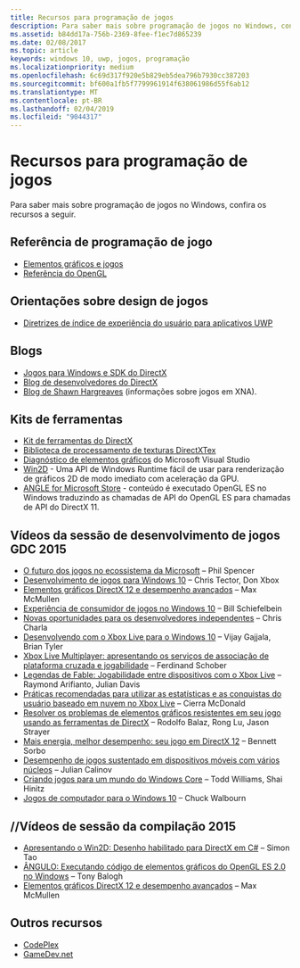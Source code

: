 ```yaml
---
title: Recursos para programação de jogos
description: Para saber mais sobre programação de jogos no Windows, confira os recursos a seguir.
ms.assetid: b84dd17a-756b-2369-8fee-f1ec7d865239
ms.date: 02/08/2017
ms.topic: article
keywords: windows 10, uwp, jogos, programação
ms.localizationpriority: medium
ms.openlocfilehash: 6c69d317f920e5b829eb5dea796b7930cc387203
ms.sourcegitcommit: bf600a1fb5f7799961914f638061986d55f6ab12
ms.translationtype: MT
ms.contentlocale: pt-BR
ms.lasthandoff: 02/04/2019
ms.locfileid: "9044317"
---
```

# <a name="game-programming-resources"></a>Recursos para programação de jogos




Para saber mais sobre programação de jogos no Windows, confira os recursos a seguir.

## <a name="game-programming-reference"></a>Referência de programação de jogo


-   [Elementos gráficos e jogos](https://msdn.microsoft.com/library/windows/desktop/ee663279)
-   [Referência do OpenGL](https://go.microsoft.com/fwlink/p/?LinkID=288875)

## <a name="game-design-guidance"></a>Orientações sobre design de jogos


-   [Diretrizes de índice de experiência do usuário para aplicativos UWP](https://msdn.microsoft.com/library/windows/apps/hh465424)

## <a name="blogs"></a>Blogs


-   [Jogos para Windows e SDK do DirectX]( http://go.microsoft.com/fwlink/p/?LinkID=288873)
-   [Blog de desenvolvedores do DirectX]( http://go.microsoft.com/fwlink/p/?LinkID=288874)
-   [Blog de Shawn Hargreaves]( http://go.microsoft.com/fwlink/p/?LinkID=288872) (informações sobre jogos em XNA).

## <a name="toolkits"></a>Kits de ferramentas


-   [Kit de ferramentas do DirectX](  http://go.microsoft.com/fwlink/p/?LinkID=248929)
-   [Biblioteca de processamento de texturas DirectXTex](  http://go.microsoft.com/fwlink/p/?LinkID=248926)
-   [Diagnóstico de elementos gráficos](https://msdn.microsoft.com/library/windows/apps/hh873207.aspx) do Microsoft Visual Studio
-   [Win2D](https://github.com/Microsoft/Win2D) - Uma API de Windows Runtime fácil de usar para renderização de gráficos 2D de modo imediato com aceleração da GPU.
-   [ANGLE for Microsoft Store](https://go.microsoft.com/fwlink/p/?linkid=618387) - conteúdo é executado OpenGL ES no Windows traduzindo as chamadas de API do OpenGL ES para chamadas de API do DirectX 11.

## <a name="gdc-2015-game-dev-session-videos"></a>Vídeos da sessão de desenvolvimento de jogos GDC 2015


-   [O futuro dos jogos no ecossistema da Microsoft](https://channel9.msdn.com/Events/GDC/GDC-2015/The-Future-of-Gaming-Across-the-Microsoft-Ecosystem) – Phil Spencer
-   [Desenvolvimento de jogos para Windows 10](https://channel9.msdn.com/Events/GDC/GDC-2015/Developing-Games-for-Windows-10) – Chris Tector, Don Xbox
-   [Elementos gráficos DirectX 12 e desempenho avançados](https://channel9.msdn.com/Events/GDC/GDC-2015/Advanced-DirectX12-Graphics-and-Performance) – Max McMullen
-   [Experiência de consumidor de jogos no Windows 10](https://channel9.msdn.com/Events/GDC/GDC-2015/Gaming-Consumer-Experience-on-Windows-10) – Bill Schiefelbein
-   [Novas oportunidades para os desenvolvedores independentes](https://channel9.msdn.com/Events/GDC/GDC-2015/New-Opportunities-for-Independent-Developers) – Chris Charla
-   [Desenvolvendo com o Xbox Live para o Windows 10](https://channel9.msdn.com/Events/GDC/GDC-2015/Developing-with-Xbox-Live-for-Windows-10) – Vijay Gajjala, Brian Tyler
-   [Xbox Live Multiplayer: apresentando os serviços de associação de plataforma cruzada e jogabilidade](https://channel9.msdn.com/Events/GDC/GDC-2015/Xbox-Live-Multiplayer-Introducing-services-for-cross-platform-matchmaking-and-gameplay) – Ferdinand Schober
-   [Legendas de Fable: Jogabilidade entre dispositivos com o Xbox Live](https://channel9.msdn.com/Events/GDC/GDC-2015/Fable-Legends-Cross-device-Gameplay-with-Xbox-Live) – Raymond Arifianto, Julian Davis
-   [Práticas recomendadas para utilizar as estatísticas e as conquistas do usuário baseado em nuvem no Xbox Live](https://channel9.msdn.com/Events/GDC/GDC-2015/Best-Practices-for-Leveraging-Cloud-Based-User-Stats-and-Achievements-in-Xbox-Live) – Cierra McDonald
-   [Resolver os problemas de elementos gráficos resistentes em seu jogo usando as ferramentas de DirectX](https://channel9.msdn.com/Events/GDC/GDC-2015/Solve-the-Tough-Graphics-Problems-with-your-Game-Using-DirectX-Tools) – Rodolfo Balaz, Rong Lu, Jason Strayer
-   [Mais energia, melhor desempenho: seu jogo em DirectX 12](https://channel9.msdn.com/Events/GDC/GDC-2015/Better-Power-Better-Performance-Your-Game-on-DirectX12) – Bennett Sorbo
-   [Desempenho de jogos sustentado em dispositivos móveis com vários núcleos](https://channel9.msdn.com/Events/GDC/GDC-2015/Sustained-gaming-performance-in-multi-core-mobile-devices) – Julian Calinov
-   [Criando jogos para um mundo do Windows Core](https://channel9.msdn.com/Events/GDC/GDC-2015/Designing-Games-for-a-Windows-Core-World) – Todd Williams, Shai Hinitz
-   [Jogos de computador para o Windows 10](https://channel9.msdn.com/Events/GDC/GDC-2015/PC-Games-for-Windows-10) – Chuck Walbourn

## <a name="build-2015-session-videos"></a>//Vídeos de sessão da compilação 2015


-   [Apresentando o Win2D: Desenho habilitado para DirectX em C#](https://channel9.msdn.com/Events/Build/2015/2-631) – Simon Tao
-   [ÂNGULO: Executando código de elementos gráficos do OpenGL ES 2.0 no Windows](https://channel9.msdn.com/Events/Build/2015/3-686) – Tony Balogh
-   [Elementos gráficos DirectX 12 e desempenho avançados](https://channel9.msdn.com/Events/Build/2015/3-673) – Max McMullen

## <a name="other-resources"></a>Outros recursos


-   [CodePlex](https://go.microsoft.com/fwlink/p/?LinkID=76627)
-   [GameDev.net](https://go.microsoft.com/fwlink/p/?LinkID=288870)

 

 




